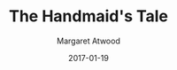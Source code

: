 ---
layout: post
title: The Handmaid's Tale
source: handmaids-tale
author: Margaret Atwood
edition: Kindle
date: 2017-01-19
---